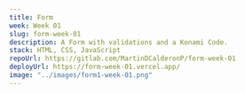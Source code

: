 ```yaml
---
title: Form
week: Week 01
slug: form-week-01
description: A Form with validations and a Konami Code.
stack: HTML, CSS, JavaScript
repoUrl: https://gitlab.com/MartinDCalderonP/form-week-01
deployUrl: https://form-week-01.vercel.app/
image: "../images/form1-week-01.png"
---
```

